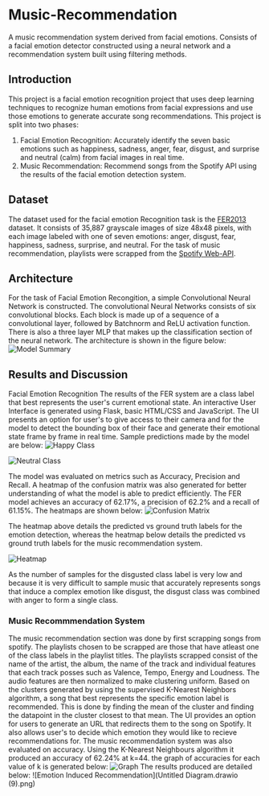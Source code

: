 # Music-Recommendation
A music recommendation system derived from facial emotions. Consists of a facial emotion detector constructed using a neural network and a recommendation system built using filtering methods.

## Introduction
This project is a facial emotion recognition project that uses deep learning techniques to recognize human emotions from facial expressions and use those emotions to generate accurate song recommendations. This project is split into two phases:
1. Facial Emotion Recognition: Accurately identify the seven basic emotions such as happiness, sadness, anger, fear, disgust, and surprise and neutral (calm) from facial images in real time.
2. Music Recommendation: Recommend songs from the Spotify API using the results of the facial emotion detection system.

## Dataset
The dataset used for the facial emotion Recognition task is the [FER2013](https://www.kaggle.com/c/challenges-in-representation-learning-facial-expression-recognition-challenge/data) dataset. It consists of 35,887 grayscale images of size 48x48 pixels, with each image labeled with one of seven emotions: anger, disgust, fear, happiness, sadness, surprise, and neutral. 
For the task of music recommendation, playlists were scrapped from the [Spotify Web-API](https://developer.spotify.com/documentation/web-api/).

## Architecture
For the task of Facial Emotion Recongition, a simple Convolutional Neural Network is constructed. The convolutional Neural Networks consists of six convolutional blocks. Each block is made up of a sequence of a convolutional layer, followed by Batchnorm and ReLU activation function. There is also a three layer MLP that makes up the classification section of the neural network. The architecture is shown in the figure below: ![Model Summary](layers.png)


## Results and Discussion
Facial Emotion Recognition
The results of the FER system are a class label that best represents the user's current emotional state. An interactive User Interface is generated using Flask, basic HTML/CSS and JavaScript. The UI presents an option for user's to give access to their camera and for the model to detect the bounding box of their face and generate their emotional state frame by frame in real time. Sample predictions made by the model are below:
![Happy Class](test_1.png)

![Neutral Class](neutrals.png)

The model was evaluated on metrics such as Accuracy, Precision and Recall. A heatmap of the confusion matrix was also generated for better understanding of what the model is able to predict efficiently. The FER model achieves an accuracy of 62.17%, a precision of 62.2% and a recall of 61.15%. The heatmaps are shown below:
![Confusion Matrix](conf_mat.png) 

The heatmap above details the predicted vs ground truth labels for the emotion detection, whereas the heatmap below details the predicted vs ground truth labels for the music recommendation system.

![Heatmap](conf.png)

As the number of samples for the disgusted class label is very low and because it is very difficult to sample music that accurately represents songs that induce a complex emotion like disgust, the disgust class was combined with anger to form a single class.

### Music Recommmendation System
The music recommendation section was done by first scrapping songs from spotify. The playlists chosen to be scrapped are those that have atleast one of the class labels in the playlist titles. The playlists scrapped consist of the name of the artist, the album, the name of the track and individual features that each track posses such as Valence, Tempo, Energy and Loudness. The audio features are then normalized to make clustering uniform. Based on the clusters generated by using the supervised K-Nearest Neighbors algorithm, a song that best represents the specific emotion label is recommended. This is done by finding the mean of the cluster and finding the datapoint in the cluster closest to that mean. The UI provides an option for users to generate an URL that redirects them to the song on Spotify. It also allows user's to decide which emotion they would like to recieve recommendations for.
The music recommendation system was also evaluated on accuracy. Using the K-Nearest Neighbours algorithm it produced an accuracy of 62.24% at k=44.  the graph of accuracies for each value of k is generated below:
![Graph](output.png) 
The results produced are detailed below:
![Emotion Induced Recommendation](Untitled Diagram.drawio (9).png)
